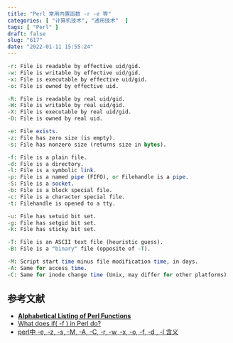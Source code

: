 ```yaml
---
title: "Perl 常用内置函数 -r -e 等"
categories: [ "计算机技术", "通用技术"  ]
tags: [ "Perl" ]
draft: false
slug: "617"
date: "2022-01-11 15:55:24"
---
```


```perl
-r: File is readable by effective uid/gid.
-w: File is writable by effective uid/gid.
-x: File is executable by effective uid/gid.
-o: File is owned by effective uid.

-R: File is readable by real uid/gid.
-W: File is writable by real uid/gid.
-X: File is executable by real uid/gid.
-O: File is owned by real uid.

-e: File exists.
-z: File has zero size (is empty).
-s: File has nonzero size (returns size in bytes).

-f: File is a plain file.
-d: File is a directory.
-l: File is a symbolic link.
-p: File is a named pipe (FIFO), or Filehandle is a pipe.
-S: File is a socket.
-b: File is a block special file.
-c: File is a character special file.
-t: Filehandle is opened to a tty.

-u: File has setuid bit set.
-g: File has setgid bit set.
-k: File has sticky bit set.

-T: File is an ASCII text file (heuristic guess).
-B: File is a "binary" file (opposite of -T).

-M: Script start time minus file modification time, in days.
-A: Same for access time.
-C: Same for inode change time (Unix, may differ for other platforms)
```

## 参考文献

- **[Alphabetical Listing of Perl Functions](https://perldoc.perl.org/perlfunc#Alphabetical-Listing-of-Perl-Functions)**
- [What does if( -f <filename> ) in Perl do?](https://stackoverflow.com/questions/6172957/what-does-if-f-filename-in-perl-do)
- [perl中 -e, -z, -s, -M, -A, -C, -r, -w, -x, -o, -f, -d , -l 含义](https://blog.csdn.net/qq_21478261/article/details/105399532)